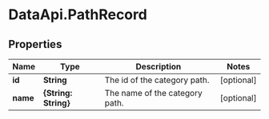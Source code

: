 # DataApi.PathRecord

## Properties

Name | Type | Description | Notes
------------ | ------------- | ------------- | -------------
**id** | **String** | The id of the category path. | [optional] 
**name** | **{String: String}** | The name of the category path. | [optional] 


